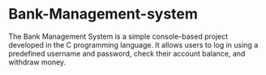 # Bank-Management-system
The Bank Management System is a simple console-based project developed in the C programming language. It allows users to log in using a predefined username and password, check their account balance, and withdraw money.
